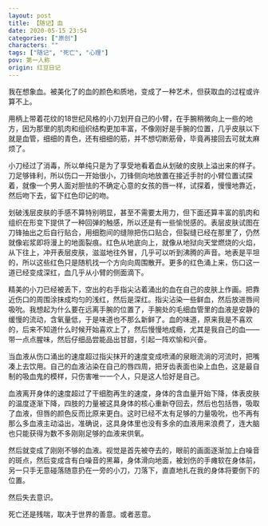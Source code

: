 ```yaml
---
layout: post
title: 【随记】血
date: 2020-05-15 23:54
categories: ["原创"]
characters: ""
tags: ["随记", "死亡", "心理"]
pov: 第一人称
origin: 红豆日记
---
```


我在想象血。被美化了的血的颜色和质地，变成了一种艺术，但获取血的过程或许算不上。

用柄上带着花纹的18世纪风格的小刀划开自己的小臂，在手腕稍微向上一些的地方，因为那里的肌肉和组织结构更加丰富，不像刚好是手腕的位置，几乎皮肤以下就是血管，细细的青色，还有细细的筋，并不想切断筋骨，毕竟再接回去可就太麻烦了。

小刀经过了消毒，所以单纯只是为了享受地看着血从划破的皮肤上溢出来的样子。刀足够锋利，所以伤口一开始很小，刀锋侧向地放置在接近手肘的小臂位置试探着，就像一个男人面对胆怯的不确定心意的女孩的唇一样，试探着，慢慢地靠近，然后吻下去，留下红色印记的吻。

划破浅层皮肤的手感不算特别明显，甚至不需要太用力，但下面还算丰富的肌肉和组织在形变下提供了一种回弹的触感，所以还是有一些愉悦感的。表层皮肤试图在刀锋抽出之后自行贴合，用细胞间的缝隙把伤口贴合，但裂缝已经在那里了，仍然就像岩浆即将漫上的地面裂痕。红色从地底向上，就像从地狱向天堂燃烧的火焰，从下往上，冲开表层皮肤，滋滋地往外冒，几乎可以听到沸腾的声音。地表是平坦的，所以这些红色只是随机找一个方向向周围散开。更多的红色涌上来，伤口这一道已经变成深红，血几乎从小臂的侧面滴下。

精美的小刀已经被丢下，空出的右手指尖沾着涌出的血在自己的皮肤上作画。把靠近伤口的周围涂抹成均匀的浅红，然后是深红。指尖沾染一些鲜血，然后放进唇间吸吮。我想起为什么要在远离手腕的位置了，手腕处的毛细血管里的血液是安静的缓慢的流动，含氧量低，于是味道也不那么新鲜了。血的味道，原来我是不喜欢的，后来不知道什么时候开始喜欢上了，然后慢慢地成瘾，尤其是我自己的血——带一点点腥味，然后仔细品尝能品出甘甜，引起一阵欢愉和兴奋。

当血液从伤口涌出的速度超过指尖抹开的速度变成喷涌的泉眼流淌的河流时，把嘴凑上去饮用。自己的血液沾染在自己的唇四周，把牙齿表面也染上血色，这是最自制的吸血鬼的模样，只伤害唯一一个人，只是这人恰好是自己。

血液离开身体的速度超过了干细胞再生的速度，身体的含血量开始下降，体表皮肤的温度逐渐下降，四肢的力量被这具身体的核心重新夺回去，然后也包括唇，吸取了血液，但唇的颜色反而比原来更白。这时已经不太有足够的力量吸吮，也不再有那么多血液主动溢出，准确说，这具身体里也没有多余的血液用来浪费了，连大脑也只能获得为数不多刚刚足够的血液来供氧。

然后就变成了刚刚不够的血液。视觉是首先被夺去的，眼前的画面逐渐加上白噪音的斑点，然后变成含有白噪音的黑幕，身体滑向地面，被划伤的手瘫软在身体前，另一只手无意碰落随意扔在一旁的小刀，刀落下，直直地扎在我的身体将要倒下的位置。

然后失去意识。

死亡还是残喘，取决于世界的善意。或者恶意。
